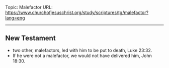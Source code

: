 Topic: Malefactor
URL: https://www.churchofjesuschrist.org/study/scriptures/tg/malefactor?lang=eng

---

## New Testament

- two other, malefactors, led with him to be put to death, Luke 23:32.
- If he were not a malefactor, we would not have delivered him, John 18:30.

